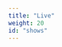 ```yaml
---
title: "Live"
weight: 20
id: "shows"
---
```


<div class="show-list">
<script charset="utf-8" src="https://widgetv3.bandsintown.com/main.min.js"></script>
<a class="bit-widget-initializer"
data-artist-name="id_15543107"
data-events-to-display=""
data-background-color="transparent"
data-separator-color="#D9BCD3"
data-text-color="rgba(51,51,51,1)"
data-font="Helvetica"
data-auto-style="true"
data-button-label-capitalization="capitalize"
data-header-capitalization="uppercase"
data-location-capitalization="capitalize"
data-venue-capitalization="capitalize"
data-display-local-dates="false"
data-local-dates-position="tab"
data-display-past-dates="true"
data-display-details="false"
data-display-lineup="false"
data-display-start-time="false"
data-social-share-icon="false"
data-display-limit="all"
data-date-format="DD. MMMM YYYY"
data-date-orientation="horizontal"
data-date-border-color="#A65297"
data-date-border-width="1px"
data-date-capitalization="capitalize"
data-date-border-radius="10px"
data-event-ticket-cta-size="small"
data-event-custom-ticket-text=""
data-event-ticket-text="TICKETS"
data-event-ticket-icon="false"
data-event-ticket-cta-text-color="#FFFFFF"
data-event-ticket-cta-bg-color="#933D83"
data-event-ticket-cta-border-color="#7E3572"
data-event-ticket-cta-border-width="0px"
data-event-ticket-cta-border-radius="4px"
data-sold-out-button-text-color="#FFFFFF"
data-sold-out-button-background-color="#5A2851"
data-sold-out-button-border-color="#7E3572"
data-sold-out-button-clickable="true"
data-event-rsvp-position="left"
data-event-rsvp-cta-size="small"
data-event-rsvp-only-show-icon="true"
data-event-rsvp-text="Erinnere mich"
data-event-rsvp-icon="true"
data-event-rsvp-cta-text-color="#933D83"
data-event-rsvp-cta-bg-color="#FFFFFF"
data-event-rsvp-cta-border-color="#933D83"
data-event-rsvp-cta-border-width="1px"
data-event-rsvp-cta-border-radius="4px"
data-follow-section-position="hidden"
data-play-my-city-position="hidden"
data-language="de"
data-layout-breakpoint="480"
data-bit-logo-position="hidden"
></a>
</div>
